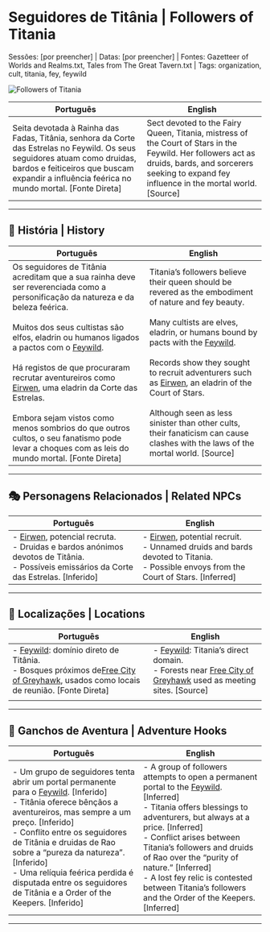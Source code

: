 # Seguidores de Titânia | Followers of Titania

Sessões: [por preencher] | Datas: [por preencher] | Fontes: Gazetteer of Worlds and Realms.txt, Tales from The Great Tavern.txt | Tags: organization, cult, titania, fey, feywild

![Followers of Titania](assets/organization/org_blank.png)

| **Português** | **English** |
|---------------|-------------|
| Seita devotada à Rainha das Fadas, Titânia, senhora da Corte das Estrelas no Feywild. Os seus seguidores atuam como druidas, bardos e feiticeiros que buscam expandir a influência feérica no mundo mortal. [Fonte Direta] | Sect devoted to the Fairy Queen, Titania, mistress of the Court of Stars in the Feywild. Her followers act as druids, bards, and sorcerers seeking to expand fey influence in the mortal world. [Source] |

---

## 📖 História | History

| **Português** | **English** |
|---------------|-------------|
| Os seguidores de Titânia acreditam que a sua rainha deve ser reverenciada como a personificação da natureza e da beleza feérica. <br><br> Muitos dos seus cultistas são elfos, eladrin ou humanos ligados a pactos com o [Feywild](feywild.md). <br><br> Há registos de que procuraram recrutar aventureiros como [Eirwen](pc_eirwen.md), uma eladrin da Corte das Estrelas. <br><br> Embora sejam vistos como menos sombrios do que outros cultos, o seu fanatismo pode levar a choques com as leis do mundo mortal. [Fonte Direta] | Titania’s followers believe their queen should be revered as the embodiment of nature and fey beauty. <br><br> Many cultists are elves, eladrin, or humans bound by pacts with the [Feywild](feywild.md). <br><br> Records show they sought to recruit adventurers such as [Eirwen](pc_eirwen.md), an eladrin of the Court of Stars. <br><br> Although seen as less sinister than other cults, their fanaticism can cause clashes with the laws of the mortal world. [Source] |

---

## 🎭 Personagens Relacionados | Related NPCs

| **Português** | **English** |
|---------------|-------------|
| - [Eirwen](pc_eirwen.md), potencial recruta. <br>- Druidas e bardos anónimos devotos de Titânia. <br>- Possíveis emissários da Corte das Estrelas. [Inferido] | - [Eirwen](pc_eirwen.md), potential recruit. <br>- Unnamed druids and bards devoted to Titania. <br>- Possible envoys from the Court of Stars. [Inferred] |

---

## 📌 Localizações | Locations

| **Português**                                                                                                                                                                 | **English**                                                                                                                                            |
| ----------------------------------------------------------------------------------------------------------------------------------------------------------------------------- | ------------------------------------------------------------------------------------------------------------------------------------------------------ |
| - [Feywild](feywild.md): domínio direto de Titânia. <br>- Bosques próximos de[Free City of Greyhawk](free_city_of_greyhawk.md), usados como locais de reunião. [Fonte Direta] | - [Feywild](feywild.md): Titania’s direct domain. <br>- Forests near [Free City of Greyhawk](free_city_of_greyhawk.md) used as meeting sites. [Source] |
|                                                                                                                                                                               |                                                                                                                                                        |

---

## 🎲 Ganchos de Aventura | Adventure Hooks

| **Português** | **English** |
|---------------|-------------|
| - Um grupo de seguidores tenta abrir um portal permanente para o [Feywild](feywild.md). [Inferido] <br>- Titânia oferece bênçãos a aventureiros, mas sempre a um preço. [Inferido] <br>- Conflito entre os seguidores de Titânia e druidas de Rao sobre a “pureza da natureza”. [Inferido] <br>- Uma relíquia feérica perdida é disputada entre os seguidores de Titânia e a Order of the Keepers. [Inferido] | - A group of followers attempts to open a permanent portal to the [Feywild](feywild.md). [Inferred] <br>- Titania offers blessings to adventurers, but always at a price. [Inferred] <br>- Conflict arises between Titania’s followers and druids of Rao over the “purity of nature.” [Inferred] <br>- A lost fey relic is contested between Titania’s followers and the Order of the Keepers. [Inferred] |

---